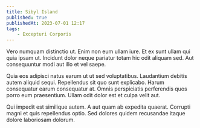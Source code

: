 ```yaml
---
title: Sibyl Island
published: true
publishedAt: 2023-07-01 12:17
tags:
    - Excepturi Corporis
---
```


Vero numquam distinctio ut. Enim non eum ullam iure. Et ex sunt ullam qui quia ipsam ut. Incidunt dolor neque pariatur totam hic odit aliquam sed. Aut consequuntur modi aut illo et vel saepe.

Quia eos adipisci natus earum ut ut sed voluptatibus. Laudantium debitis autem aliquid sequi. Repellendus sit quo sunt explicabo. Harum consequatur earum consequatur at. Omnis perspiciatis perferendis quos porro eum praesentium. Ullam odit dolor est et culpa velit aut.

Qui impedit est similique autem. A aut quam ab expedita quaerat. Corrupti magni et quis repellendus optio. Sed dolores quidem recusandae itaque dolore laboriosam dolorum.